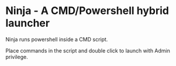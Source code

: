 # Ninja - A CMD/Powershell hybrid launcher

Ninja runs powershell inside a CMD script.<br>

Place commands in the script and double click to launch with Admin privilege.<br>